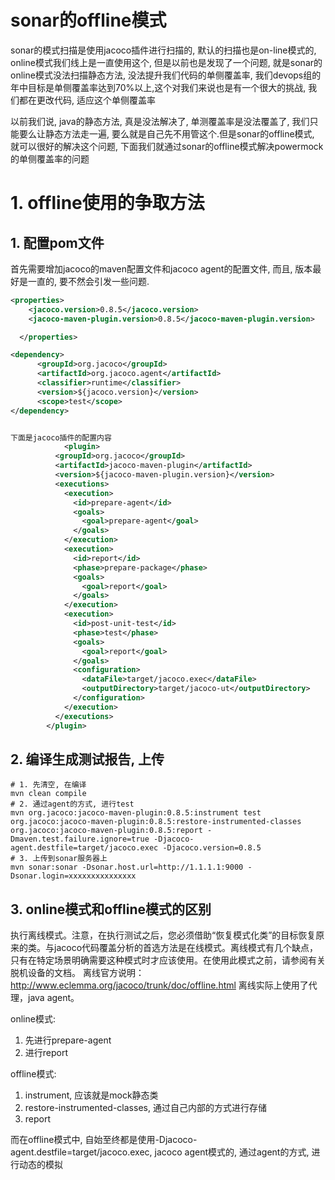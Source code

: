 # sonar的offline模式

sonar的模式扫描是使用jacoco插件进行扫描的, 默认的扫描也是on-line模式的, online模式我们线上是一直使用这个, 但是以前也是发现了一个问题, 就是sonar的online模式没法扫描静态方法, 没法提升我们代码的单侧覆盖率, 我们devops组的年中目标是单侧覆盖率达到70%以上,这个对我们来说也是有一个很大的挑战, 我们都在更改代码, 适应这个单侧覆盖率



以前我们说, java的静态方法, 真是没法解决了, 单测覆盖率是没法覆盖了, 我们只能要么让静态方法走一遍, 要么就是自己先不用管这个.但是sonar的offline模式, 就可以很好的解决这个问题, 下面我们就通过sonar的offline模式解决powermock的单侧覆盖率的问题

# 1. offline使用的争取方法

## 1. 配置pom文件

首先需要增加jacoco的maven配置文件和jacoco agent的配置文件, 而且, 版本最好是一直的, 要不然会引发一些问题.

```xml
<properties>
    <jacoco.version>0.8.5</jacoco.version>
    <jacoco-maven-plugin.version>0.8.5</jacoco-maven-plugin.version>

  </properties>

<dependency>
      <groupId>org.jacoco</groupId>
      <artifactId>org.jacoco.agent</artifactId>
      <classifier>runtime</classifier>
      <version>${jacoco.version}</version>
      <scope>test</scope>
</dependency>


下面是jacoco插件的配置内容
			<plugin>
          <groupId>org.jacoco</groupId>
          <artifactId>jacoco-maven-plugin</artifactId>
          <version>${jacoco-maven-plugin.version}</version>
          <executions>
            <execution>
              <id>prepare-agent</id>
              <goals>
                <goal>prepare-agent</goal>
              </goals>
            </execution>
            <execution>
              <id>report</id>
              <phase>prepare-package</phase>
              <goals>
                <goal>report</goal>
              </goals>
            </execution>
            <execution>
              <id>post-unit-test</id>
              <phase>test</phase>
              <goals>
                <goal>report</goal>
              </goals>
              <configuration>
                <dataFile>target/jacoco.exec</dataFile>
                <outputDirectory>target/jacoco-ut</outputDirectory>
              </configuration>
            </execution>
          </executions>
        </plugin>
```

## 2. 编译生成测试报告, 上传

```shell
# 1. 先清空, 在编译
mvn clean compile
# 2. 通过agent的方式, 进行test
mvn org.jacoco:jacoco-maven-plugin:0.8.5:instrument test org.jacoco:jacoco-maven-plugin:0.8.5:restore-instrumented-classes org.jacoco:jacoco-maven-plugin:0.8.5:report -Dmaven.test.failure.ignore=true -Djacoco-agent.destfile=target/jacoco.exec -Djacoco.version=0.8.5
# 3. 上传到sonar服务器上
mvn sonar:sonar -Dsonar.host.url=http://1.1.1.1:9000 -Dsonar.login=xxxxxxxxxxxxxxx

```

## 3. online模式和offline模式的区别

执行离线模式。注意，在执行测试之后，您必须借助“恢复模式化类”的目标恢复原来的类。与jacoco代码覆盖分析的首选方法是在线模式。离线模式有几个缺点，只有在特定场景明确需要这种模式时才应该使用。在使用此模式之前，请参阅有关脱机设备的文档。
离线官方说明：http://www.eclemma.org/jacoco/trunk/doc/offline.html
离线实际上使用了代理，java agent。

online模式:

1. 先进行prepare-agent
2. 进行report

offline模式:

1. instrument, 应该就是mock静态类
2. restore-instrumented-classes, 通过自己内部的方式进行存储
3. report

而在offline模式中, 自始至终都是使用-Djacoco-agent.destfile=target/jacoco.exec, jacoco agent模式的, 通过agent的方式, 进行动态的模拟